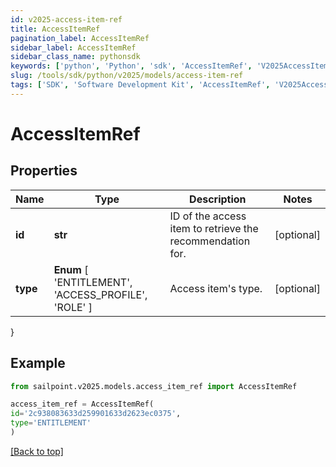 ```yaml
---
id: v2025-access-item-ref
title: AccessItemRef
pagination_label: AccessItemRef
sidebar_label: AccessItemRef
sidebar_class_name: pythonsdk
keywords: ['python', 'Python', 'sdk', 'AccessItemRef', 'V2025AccessItemRef']
slug: /tools/sdk/python/v2025/models/access-item-ref
tags: ['SDK', 'Software Development Kit', 'AccessItemRef', 'V2025AccessItemRef']
---
```


# AccessItemRef

## Properties

| Name | Type | Description | Notes |
| --- | --- | --- | --- |
| **id** | **str** | ID of the access item to retrieve the recommendation for. | [optional] |
| **type** | **Enum** [ 'ENTITLEMENT', 'ACCESS_PROFILE', 'ROLE' ] | Access item's type. | [optional] |

}

## Example

```python
from sailpoint.v2025.models.access_item_ref import AccessItemRef

access_item_ref = AccessItemRef(
id='2c938083633d259901633d2623ec0375',
type='ENTITLEMENT'
)

```

[[Back to top]](#)
